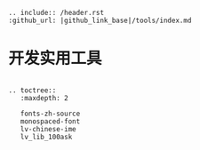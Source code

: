 ```eval_rst
.. include:: /header.rst 
:github_url: |github_link_base|/tools/index.md
```

# 开发实用工具

```eval_rst

.. toctree::
   :maxdepth: 2

   fonts-zh-source
   monospaced-font
   lv-chinese-ime
   lv_lib_100ask

```

